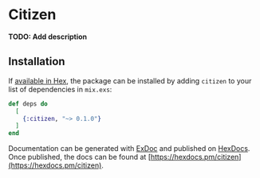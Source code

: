 # Citizen

**TODO: Add description**

## Installation

If [available in Hex](https://hex.pm/docs/publish), the package can be installed
by adding `citizen` to your list of dependencies in `mix.exs`:

```elixir
def deps do
  [
    {:citizen, "~> 0.1.0"}
  ]
end
```

Documentation can be generated with [ExDoc](https://github.com/elixir-lang/ex_doc)
and published on [HexDocs](https://hexdocs.pm). Once published, the docs can
be found at [https://hexdocs.pm/citizen](https://hexdocs.pm/citizen).

